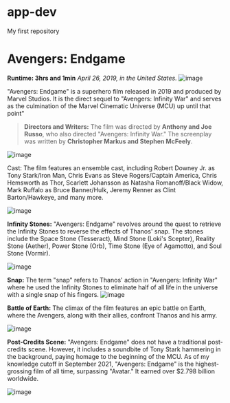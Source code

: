 # app-dev
My first repository
# Avengers: Endgame
**Runtime: 3hrs and 1min**
*April 26, 2019, in the United States.*
![image](https://github.com/Estrada03/app-dev/assets/134744904/73c89dee-0c1b-466c-8a5b-1c625d5d4563)

"Avengers: Endgame" is a superhero film released in 2019 and produced by Marvel Studios. It is the direct sequel to "Avengers: Infinity War" and serves as the culmination of the Marvel Cinematic Universe (MCU) up until that point"

>**Directors and Writers:** The film was directed by **Anthony and Joe Russo**, who also directed "Avengers: Infinity War." The screenplay was written by **Christopher Markus and Stephen McFeely**.

![image](https://github.com/Estrada03/app-dev/assets/134744904/c30a48ff-36a7-4cc2-9acf-16e24ac9bdb8)

Cast: The film features an ensemble cast, including Robert Downey Jr. as Tony Stark/Iron Man, Chris Evans as Steve Rogers/Captain America, Chris Hemsworth as Thor, Scarlett Johansson as Natasha Romanoff/Black Widow, Mark Ruffalo as Bruce Banner/Hulk, Jeremy Renner as Clint Barton/Hawkeye, and many more.

![image](https://github.com/Estrada03/app-dev/assets/134744904/d4caacc2-dfbe-468a-9492-108b515bbada)

**Infinity Stones:** "Avengers: Endgame" revolves around the quest to retrieve the Infinity Stones to reverse the effects of Thanos' snap. The stones include the Space Stone (Tesseract), Mind Stone (Loki's Scepter), Reality Stone (Aether), Power Stone (Orb), Time Stone (Eye of Agamotto), and Soul Stone (Vormir).

![image](https://github.com/Estrada03/app-dev/assets/134744904/1f902331-e7d5-41af-8f7d-6fae4630ee90)

**Snap:** The term "snap" refers to Thanos' action in "Avengers: Infinity War" where he used the Infinity Stones to eliminate half of all life in the universe with a single snap of his fingers. ![image](https://github.com/Estrada03/app-dev/assets/134744904/ec824105-7c99-4dcc-aad0-ac9a69f57dc5)

**Battle of Earth:** The climax of the film features an epic battle on Earth, where the Avengers, along with their allies, confront Thanos and his army.

![image](https://github.com/Estrada03/app-dev/assets/134744904/070baf37-012e-4fc0-8076-dfc6954c2bc3)

**Post-Credits Scene:** "Avengers: Endgame" does not have a traditional post-credits scene. However, it includes a soundbite of Tony Stark hammering in the background, paying homage to the beginning of the MCU. As of my knowledge cutoff in September 2021, "Avengers: Endgame" is the highest-grossing film of all time, surpassing "Avatar." It earned over $2.798 billion worldwide. 

![image](https://github.com/Estrada03/app-dev/assets/134744904/95d03a0a-d2a7-4759-adb2-802688b0c6ba)

